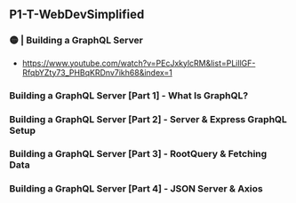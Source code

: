 ## P1-T-WebDevSimplified
### 🟡 | Building a GraphQL Server
- https://www.youtube.com/watch?v=PEcJxkylcRM&list=PLillGF-RfqbYZty73_PHBqKRDnv7ikh68&index=1
### Building a GraphQL Server [Part 1] - What Is GraphQL?
### Building a GraphQL Server [Part 2] - Server & Express GraphQL Setup
### Building a GraphQL Server [Part 3] - RootQuery & Fetching Data
### Building a GraphQL Server [Part 4] - JSON Server & Axios

<table>
  <!-- <tr>
    <td align="center">🔥 - query</td>
    <td align="center">⚡️ - mutation</td>
  </tr>
  <tr>
    <td align="center"><img src="https://github.com/gooba-lap/Q1-LEARN-GraphQL/blob/P1-T-WebDevSimplified/previews/query.png" width=50%></td>
    <td align="center"><img src="https://github.com/gooba-lap/Q1-LEARN-GraphQL/blob/P1-T-WebDevSimplified/previews/mutation.png" width=50%></td>
  </tr> -->
</table>

</br>
